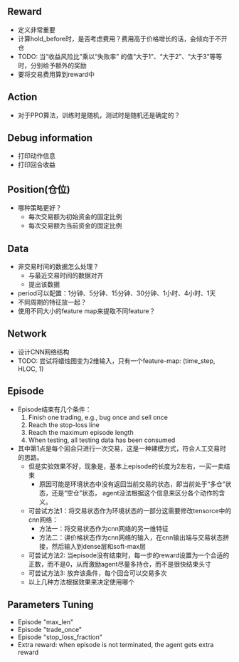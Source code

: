 ## Reward
* 定义非常重要
* 计算hold_before时，是否考虑费用？费用高于价格增长的话，会倾向于不开仓
* TODO: 当“收益风险比”乘以“失败率” 的值“大于1”、“大于2”、“大于3”等等时，分别给予额外的奖励
* 要将交易费用算到reward中

## Action
* 对于PPO算法，训练时是随机，测试时是随机还是确定的？

## Debug information
* 打印动作信息
* 打印回合收益

## Position(仓位)
* 哪种策略更好？
    * 每次交易额为初始资金的固定比例
    * 每次交易额为当前资金的固定比例
    
## Data
* 非交易时间的数据怎么处理？
    * 与最近交易时间的数据对齐
    * 提出该数据 
* period可以配置：1分钟、5分钟、15分钟、30分钟、1小时、4小时、1天
* 不同周期的特征放一起？
* 使用不同大小的feature map来提取不同feature？

## Network
* 设计CNN网络结构
* TODO: 尝试将蜡烛图变为2维输入，只有一个feature-map: (time_step, HLOC, 1)

## Episode
* Episode结束有几个条件：
    1. Finish one trading, e.g., bug once and sell once
    2. Reach the stop-loss line
    3. Reach the maximum episode length
    4. When testing, all testing data has been consumed
* 其中第1点是每个回合只进行一次交易，这是一种建模方式，符合人工交易时的思路。
    * 但是实验效果不好，现象是，基本上episode的长度为2左右，一买一卖结束
        * 原因可能是环境状态中没有返回当前交易的状态，即当前处于“多仓”状态，还是“空仓”状态，
agent没法根据这个信息来区分各个动作的含义。
    * 可尝试方法1：将交易状态作为环境状态的一部分这需要修改tensorce中的cnn网络：
        * 方法一：将交易状态作为cnn网络的另一维特征
        * 方法二：讲价格状态作为cnn网络的输入，在cnn输出端与交易状态拼接，然后输入到dense层和soft-max层
    * 可尝试方法2: 当episode没有结束时，每一步的reward设置为一个合适的正数，而不是0，从而激励agent尽量多持仓，而不是很快结束头寸
    * 可尝试方法3: 放弃该条件，每个回合可以交易多次
    * 以上几种方法根据效果来决定使用哪个
    
## Parameters Tuning
* Episode "max_len"
* Episode "trade_once"
* Episode "stop_loss_fraction"  
* Extra reward: when episode is not terminated, the agent gets extra reward

